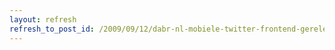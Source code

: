 ```yaml
---
layout: refresh
refresh_to_post_id: /2009/09/12/dabr-nl-mobiele-twitter-frontend-gereleased
---
```

